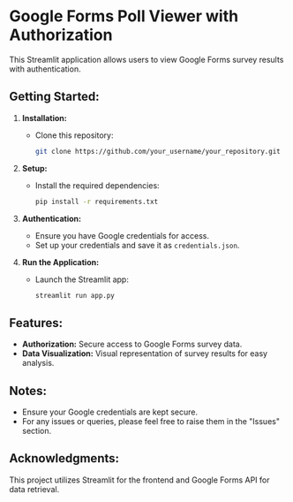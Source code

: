 # Google Forms Poll Viewer with Authorization

This Streamlit application allows users to view Google Forms survey results with authentication.

## Getting Started:

1. **Installation:**
   - Clone this repository:

     ```bash
     git clone https://github.com/your_username/your_repository.git
     ```

2. **Setup:**
   - Install the required dependencies:

     ```bash
     pip install -r requirements.txt
     ```

3. **Authentication:**
   - Ensure you have Google credentials for access.
   - Set up your credentials and save it as `credentials.json`.

4. **Run the Application:**
   - Launch the Streamlit app:

     ```bash
     streamlit run app.py
     ```

## Features:

- **Authorization:** Secure access to Google Forms survey data.
- **Data Visualization:** Visual representation of survey results for easy analysis.

## Notes:

- Ensure your Google credentials are kept secure.
- For any issues or queries, please feel free to raise them in the "Issues" section.

## Acknowledgments:

This project utilizes Streamlit for the frontend and Google Forms API for data retrieval.
